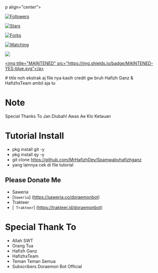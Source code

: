 p align="center">

<a href="https://github.com/MrHafizhDev/followers"><img title="Followers" src="https://img.shields.io/github/followers/affisjunianto?color=blue&style=flat-square"></a>

<a href="https://github.com/MrHafizhDev/spamwabyhafizhganz/stargazers/"><img title="Stars" src="https://img.shields.io/github/stars/affisjunianto/botwasapv5?color=red&style=flat-square"></a>

<a href="https://github.com/MrHafizhDev/spamwabyhafizhganz/network/members"><img title="Forks" src="http://img.shields.io/github/forks/MrHafizhDev/spamwabyhafizhganz?color=red&style=flat-square"></a>

<a href="https://github.com/MrHafizhDev/spamwabyhafizhganz/watchers"><img title="Watching" src="https://img.shields.io/github/watchers/MrHafizhDev/spamwabyhafizhganz?label=Watchers&color=blue&style=flat-square"></a>

<a href="https://hits.seeyoufarm.com"><img src="https://hits.seeyoufarm.com/api/count/incr/badge.svg?url=https%3A%2F%2Fgithub.com%2FMrHafizhDev%2Fspamwabyhafizh&count_bg=%2379C83D&title_bg=%23555555&icon=&icon_color=%23E7E7E7&title=Support&edge_flat=false"/></a>

<a href="#"><img title="MAINTENED" src="https://img.shields.io/badge/MAINTENED-YES-blue.svg"</a>

</p>
# title
noh ekstrak aj file nya
kasih credit gw bruh
Hafizh Ganz & HafizhxTeam
ambil aja tu





# Note 
Special Thanks To Jan Diubah!
Awas Ae Klo Ketauan

# Tutorial Install
+ pkg install git -y
+ pkg install qy -y
+ git clone https://github.com/MrHafizhDev/Spamwabyhafizhganz
+ yang lainnya cek di file tutorial

## Please Donate Me
- Saweria
- [`Saweria`] (https://saweria.co/doraemonbot)
- Trakteer
- [` Trakteer`] (https://trakteer.id/doraemonbot)

# Special Thank To
- Allah SWT
- Orang Tua
- Hafizh Ganz
- HafizhxTeam
- Teman Teman Semua
- Subscribers Doraemon Bot Official
